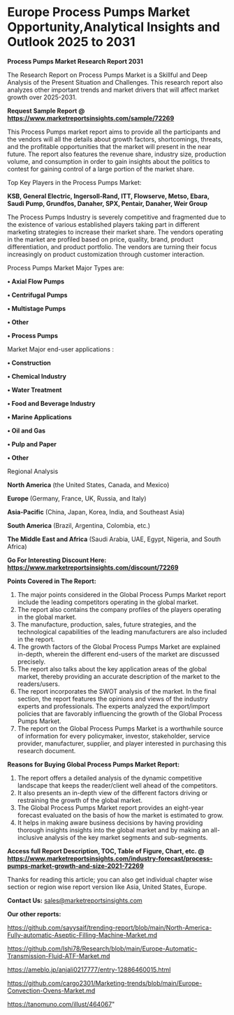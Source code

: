 # Europe Process Pumps Market Opportunity,Analytical Insights and Outlook 2025 to 2031

<strong>Process Pumps Market Research Report 2031</strong>

The Research Report on Process Pumps Market is a Skillful and Deep Analysis of the Present Situation and Challenges. This research report also analyzes other important trends and market drivers that will affect market growth over 2025-2031.

<strong>Request Sample Report @ <a href=https://www.marketreportsinsights.com/sample/72269>https://www.marketreportsinsights.com/sample/72269</a></strong>

This Process Pumps market report aims to provide all the participants and the vendors will all the details about growth factors, shortcomings, threats, and the profitable opportunities that the market will present in the near future. The report also features the revenue share, industry size, production volume, and consumption in order to gain insights about the politics to contest for gaining control of a large portion of the market share.

Top Key Players in the Process Pumps Market:

<strong>KSB, General Electric, Ingersoll-Rand, ITT, Flowserve, Metso, Ebara, Saudi Pump, Grundfos, Danaher, SPX, Pentair, Danaher, Weir Group</strong>

The Process Pumps Industry is severely competitive and fragmented due to the existence of various established players taking part in different marketing strategies to increase their market share. The vendors operating in the market are profiled based on price, quality, brand, product differentiation, and product portfolio. The vendors are turning their focus increasingly on product customization through customer interaction.

Process Pumps Market Major Types are:

<strong>• Axial Flow Pumps

• Centrifugal Pumps

• Multistage Pumps

• Other

• Process Pumps</strong>

Market Major end-user applications :

<strong>• Construction

• Chemical Industry

• Water Treatment

• Food and Beverage Industry

• Marine Applications

• Oil and Gas

• Pulp and Paper

• Other</strong>

Regional Analysis

</u><strong><b>North America</b></strong> (the United States, Canada, and Mexico)

<strong><b>Europe </b></strong>(Germany, France, UK, Russia, and Italy)

<strong><b>Asia-Pacific</b></strong> (China, Japan, Korea, India, and Southeast Asia)

<strong><b>South America</b></strong> (Brazil, Argentina, Colombia, etc.)

<strong><b>The Middle East and Africa</b></strong> (Saudi Arabia, UAE, Egypt, Nigeria, and South Africa)

<strong>Go For Interesting Discount Here: <a href=https://www.marketreportsinsights.com/discount/72269>https://www.marketreportsinsights.com/discount/72269</a></strong>

<strong>Points Covered in The Report:</strong>
<ol>
  <li>The major points considered in the Global Process Pumps Market report include the leading competitors operating in the global market.</li>
  <li>The report also contains the company profiles of the players operating in the global market.</li>
  <li>The manufacture, production, sales, future strategies, and the technological capabilities of the leading manufacturers are also included in the report.</li>
  <li>The growth factors of the Global Process Pumps Market are explained in-depth, wherein the different end-users of the market are discussed precisely.</li>
  <li>The report also talks about the key application areas of the global market, thereby providing an accurate description of the market to the readers/users.</li>
  <li>The report incorporates the SWOT analysis of the market. In the final section, the report features the opinions and views of the industry experts and professionals. The experts analyzed the export/import policies that are favorably influencing the growth of the Global Process Pumps Market.</li>
  <li>The report on the Global Process Pumps Market is a worthwhile source of information for every policymaker, investor, stakeholder, service provider, manufacturer, supplier, and player interested in purchasing this research document.</li>
</ol>
<strong>Reasons for Buying Global Process Pumps Market Report:</strong>

<ol>
  <li>The report offers a detailed analysis of the dynamic competitive landscape that keeps the reader/client well ahead of the competitors.</li>
  <li>It also presents an in-depth view of the different factors driving or restraining the growth of the global market.</li>
  <li>The Global Process Pumps Market report provides an eight-year forecast evaluated on the basis of how the market is estimated to grow.</li>
  <li>It helps in making aware business decisions by having providing thorough insights insights into the global market and by making an all-inclusive analysis of the key market segments and sub-segments.</li>
</ol>
<strong>Access full Report Description, TOC, Table of Figure, Chart, etc. @ <a href=https://www.marketreportsinsights.com/industry-forecast/process-pumps-market-growth-and-size-2021-72269>https://www.marketreportsinsights.com/industry-forecast/process-pumps-market-growth-and-size-2021-72269</a></strong>


Thanks for reading this article; you can also get individual chapter wise section or region wise report version like Asia, United States, Europe.

<strong>Contact Us:</strong>
sales@marketreportsinsights.com

<strong>Our other reports:</strong>

<a href=https://github.com/sayysaif/trending-report/blob/main/North-America-Fully-automatic-Aseptic-Filling-Machine-Market.md>https://github.com/sayysaif/trending-report/blob/main/North-America-Fully-automatic-Aseptic-Filling-Machine-Market.md</a>

<a href=https://github.com/Ishi78/Research/blob/main/Europe-Automatic-Transmission-Fluid-ATF-Market.md>https://github.com/Ishi78/Research/blob/main/Europe-Automatic-Transmission-Fluid-ATF-Market.md</a>

<a href=https://ameblo.jp/anjali0217777/entry-12886460015.html>https://ameblo.jp/anjali0217777/entry-12886460015.html</a>

<a href=https://github.com/cargo2301/Marketing-trends/blob/main/Europe-Convection-Ovens-Market.md>https://github.com/cargo2301/Marketing-trends/blob/main/Europe-Convection-Ovens-Market.md</a>

<a href=https://tanomuno.com/illust/464067>https://tanomuno.com/illust/464067</a>"
